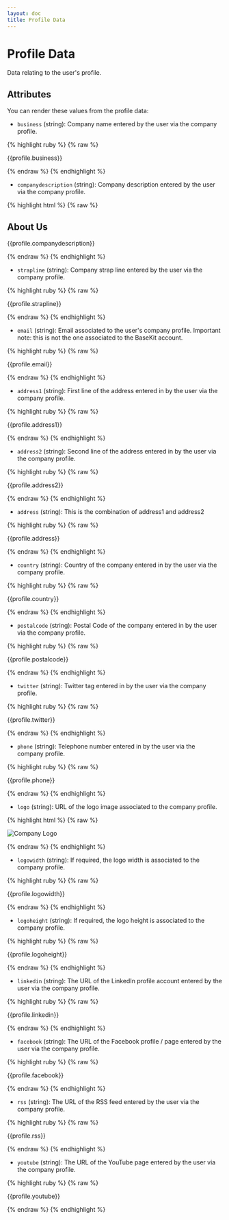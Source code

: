 ```yaml
---
layout: doc
title: Profile Data
---
```


# Profile Data

Data relating to the user's profile.

## Attributes

You can render these values from the profile data:

* ```business``` (string): Company name entered by the user via the company profile.

{% highlight ruby %}
{% raw %}

  {{profile.business}}
	
{% endraw %}
{% endhighlight %}

* ```companydescription``` (string): Company description entered by the user via the company profile.

{% highlight html %}
{% raw %}

<h2>About Us</h2>
<p>{{profile.companydescription}}</p>
	
{% endraw %}
{% endhighlight %}

* ```strapline``` (string): Company strap line entered by the user via the company profile.

{% highlight ruby %}
{% raw %}

  {{profile.strapline}}
	
{% endraw %}
{% endhighlight %}

* ```email``` (string): Email associated to the user's company profile. Important note: this is not the one associated to the BaseKit account.

{% highlight ruby %}
{% raw %}

  {{profile.email}}
	
{% endraw %}
{% endhighlight %}

* ```address1``` (string): First line of the address entered in by the user via the company profile.

{% highlight ruby %}
{% raw %}

  {{profile.address1}}
	
{% endraw %}
{% endhighlight %}

* ```address2``` (string): Second line of the address entered in by the user via the company profile.

{% highlight ruby %}
{% raw %}

  {{profile.address2}}
	
{% endraw %}
{% endhighlight %}

* ```address``` (string): This is the combination of address1 and address2

{% highlight ruby %}
{% raw %}

  {{profile.address}}
	
{% endraw %}
{% endhighlight %}

* ```country``` (string): Country of the company entered in by the user via the company profile.

{% highlight ruby %}
{% raw %}

  {{profile.country}}
	
{% endraw %}
{% endhighlight %}

* ```postalcode``` (string): Postal Code of the company entered in by the user via the company profile.

{% highlight ruby %}
{% raw %}

  {{profile.postalcode}}
	
{% endraw %}
{% endhighlight %}

* ```twitter``` (string): Twitter tag entered in by the user via the company profile.

{% highlight ruby %}
{% raw %}

  {{profile.twitter}}
	
{% endraw %}
{% endhighlight %}

* ```phone``` (string): Telephone number entered in by the user via the company profile.

{% highlight ruby %}
{% raw %}

  {{profile.phone}}
	
{% endraw %}
{% endhighlight %}

* ```logo``` (string): URL of the logo image associated to the company profile.

{% highlight html %}
{% raw %}

  <img alt="Company Logo" src="{{profile.logo}}{"/>
	
{% endraw %}
{% endhighlight %}

* ```logowidth``` (string): If required, the logo width is associated to the company profile.

{% highlight ruby %}
{% raw %}

  {{profile.logowidth}}
	
{% endraw %}
{% endhighlight %}

* ```logoheight``` (string): If required, the logo height is associated to the company profile.

{% highlight ruby %}
{% raw %}

  {{profile.logoheight}}
	
{% endraw %}
{% endhighlight %}

* ```linkedin``` (string): The URL of the LinkedIn profile account entered by the user via the company profile.

{% highlight ruby %}
{% raw %}

  {{profile.linkedin}}
	
{% endraw %}
{% endhighlight %}

* ```facebook``` (string): The URL of the Facebook profile / page entered by the user via the company profile.

{% highlight ruby %}
{% raw %}

  {{profile.facebook}}
	
{% endraw %}
{% endhighlight %}

* ```rss``` (string): The URL of the RSS feed entered by the user via the company profile.

{% highlight ruby %}
{% raw %}

  {{profile.rss}}
	
{% endraw %}
{% endhighlight %}

* ```youtube``` (string): The URL of the YouTube page entered by the user via the company profile.

{% highlight ruby %}
{% raw %}

  {{profile.youtube}}
	
{% endraw %}
{% endhighlight %}
